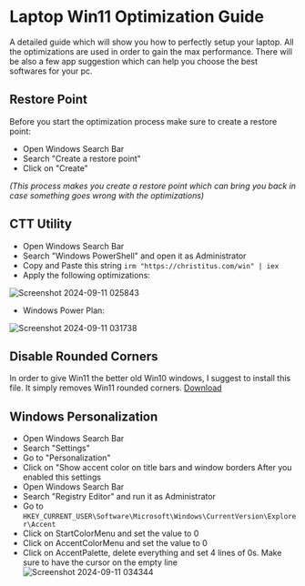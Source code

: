 # Laptop Win11 Optimization Guide
A detailed guide which will show you how to perfectly setup your laptop. All the optimizations are used in order to gain the max performance. There will be also a few app suggestion which can help you choose the best softwares for your pc.

## Restore Point 
Before you start the optimization process make sure to create a restore point:
- Open Windows Search Bar
- Search "Create a restore point"
- Click on "Create"
  
_(This process makes you create a restore point which can bring you back in case something goes wrong with the optimizations)_

## CTT Utility
- Open Windows Search Bar
- Search "Windows PowerShell" and open it as Administrator
- Copy and Paste this string ```irm "https://christitus.com/win" | iex ```
- Apply the following optimizations:

![Screenshot 2024-09-11 025843](https://github.com/user-attachments/assets/4a777177-e8b9-44d7-ba82-b72d4f631e2f)

- Windows Power Plan:

![Screenshot 2024-09-11 031738](https://github.com/user-attachments/assets/4a8a735c-f7db-4baf-9481-874c66c46524)

## Disable Rounded Corners
In order to give Win11 the better old Win10 windows, I suggest to install this file. It simply removes Win11 rounded corners. [Download](https://github.com/valinet/Win11DisableRoundedCorners/releases/download/1.0.0.3/Win11DisableOrRestoreRoundedCorners.exe)

## Windows Personalization
- Open Windows Search Bar
- Search "Settings"
- Go to "Personalization"
- Click on "Show accent color on title bars and window borders
After you enabled this settings
- Open Windows Search Bar
- Search "Registry Editor" and run it as Administrator
- Go to ```HKEY_CURRENT_USER\Software\Microsoft\Windows\CurrentVersion\Explorer\Accent ```
- Click on StartColorMenu and set the value to 0
- Click on AccentColorMenu and set the value to 0
- Click on AccentPalette, delete everything and set 4 lines of 0s. Make sure to have the cursor on the empty line
![Screenshot 2024-09-11 034344](https://github.com/user-attachments/assets/1f28bcaf-d405-4e57-8fb7-77bedbf38b72)

